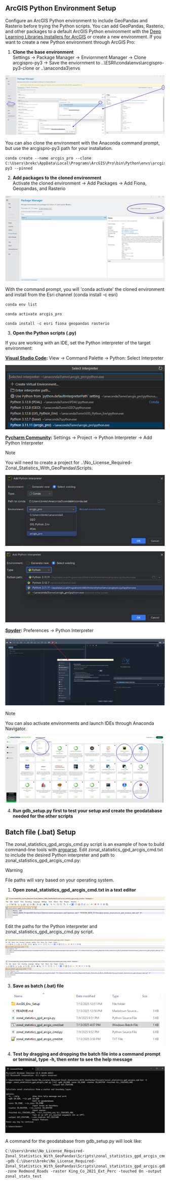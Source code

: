 ## ArcGIS Python Environment Setup

Configure an ArcGIS Python environment to include GeoPandas and Rasterio before trying the Python scripts. You can add GeoPandas, Rasterio, and other packages to a default ArcGIS Python environment with the [Deep Learning Libraries Installers for ArcGIS](https://github.com/Esri/deep-learning-frameworks) or create a new environment. If you want to create a new Python environment through ArcGIS Pro:

1. **Clone the base environment**\
Settings &rarr; Package Manager &rarr; Enviornment Manager &rarr; Clone arcgispro-py3 &rarr; Save the enviornment to ..\ESRI\conda\envs\arcgispro-py3-clone or ..\anaconda3\envs

![](/Scripts/ArcGIS_Env_Setup/Clone_Env.png)

You can also clone the environment with the Anaconda command prompt, but use the arcgispro-py3 path for your installation.   
```
conda create --name arcgis_pro --clone C:\Users\brekc\AppData\Local\Programs\ArcGIS\Pro\bin\Python\envs\arcgispro-py3 --pinned
```

2. **Add packages to the cloned environment**\
Activate the cloned environment &rarr; Add Packages &rarr; Add Fiona, Geopandas, and Rasterio


![](/Scripts/ArcGIS_Env_Setup/Add_Packages.png)


With the command prompt, you will 'conda activate' the cloned environment and install from the Esri channel (conda install -c esri) 
```
conda env list
```

```
conda activate arcgis_pro
```

```
conda install -c esri fiona geopandas rasterio
```

3. **Open the Python scripts (.py)**

If you are working with an IDE, set the Python interpreter of the target environment:

**[Visual Studio Code](https://code.visualstudio.com/docs/python/python-tutorial):** View &rarr; Command Palette &rarr; Python: Select Interpreter

![](/Scripts/ArcGIS_Env_Setup/VS_Code_Python_Interp.png)

**[Pycharm Community](https://www.jetbrains.com/help/pycharm/configuring-python-interpreter.html#):** Settings &rarr; Project &rarr; Python Interpreter &rarr; Add Python Interpreter
> [!NOTE]
> You will need to create a project for ..\No_License_Required-Zonal_Statistics_With_GeoPandas\Scripts.

![](/Scripts/ArcGIS_Env_Setup/PyCharm_Python_Interp.png)

![](/Scripts/ArcGIS_Env_Setup/PyCharm_Python_Interp_2.png)

**[Spyder](https://docs.spyder-ide.org/current/faq.html):** Preferences &rarr; Python Interpreter

![](/Scripts/ArcGIS_Env_Setup/Spyder_Python_Interp.png)

> [!NOTE]
> You can also activate environments and launch IDEs through Anaconda Navigator.

![](/Scripts/ArcGIS_Env_Setup/Conda_Nav_IDEs.png)

4. **Run gdb_setup.py first to test your setup and create the geodatabase needed for the other scripts**
   
## Batch file (.bat) Setup

The zonal_statistics_gpd_arcgis_cmd.py script is an example of how to build command-line tools with [argparse](https://docs.python.org/3/library/argparse.html). Edit zonal_statistics_gpd_arcgis_cmd.txt to include the desired Python interpreter and path to zonal_statistics_gpd_arcgis_cmd.py:

> [!WARNING]
> File paths will vary based on your operating system.

1. **Open zonal_statistics_gpd_arcgis_cmd.txt in a text editor**

![](/Scripts/ArcGIS_Env_Setup/Txt_to_Bat_1.png)

Edit the paths for the Python interpreter and zonal_statistics_gpd_arcgis_cmd.py script.

![](/Scripts/ArcGIS_Env_Setup/Txt_to_Bat_2.png)

![](/Scripts/ArcGIS_Env_Setup/Txt_to_Bat_3.png)
   
3. **Save as batch (.bat) file**

![](/Scripts/ArcGIS_Env_Setup/Txt_to_Bat_4.png)
   
4. **Test by dragging and dropping the batch file into a command prompt or terminal, type -h, then enter to see the help message** 

![](/Scripts/ArcGIS_Env_Setup/CMD_Help.png)

A command for the geodatabase from gdb_setup.py will look like:

```
C:\Users\brekc\No_License_Required-Zonal_Statistics_With_GeoPandas\Scripts\zonal_statistics_gpd_arcgis_cmd.bat -gdb C:\Users\brekc\No_License_Required-Zonal_Statistics_With_GeoPandas\Scripts\zonal_statistics_gpd_arcgis.gdb -zone Redmond_Roads -raster King_Co_2021_Ext_Perc -touched On -output zonal_stats_test
``` 

